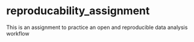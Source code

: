 # reproducability_assignment
This is an assignment to practice an open and reproducible data analysis workflow
